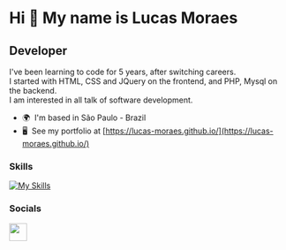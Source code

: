 Hi 👋 My name is Lucas Moraes
=============================

Developer
---------

I've been learning to code for 5 years, after switching careers. </br>
I started with HTML, CSS and JQuery on the frontend, and PHP, Mysql on the backend. </br>
I am interested in all talk of software development.

* 🌍  I'm based in São Paulo - Brazil
* 🖥️  See my portfolio at [https://lucas-moraes.github.io/](https://lucas-moraes.github.io/)

### Skills

[![My Skills](https://skillicons.dev/icons?i=ts,js,html,css,react,mongo,mysql,aws,azure)](https://skillicons.dev)


### Socials

<p align="left"> <a href="https://www.linkedin.com/in/lucas-moraes-silva/" target="_blank" rel="noreferrer"><img src="https://skillicons.dev/icons?i=linkedin" width="32" height="32" /></a> </p>
